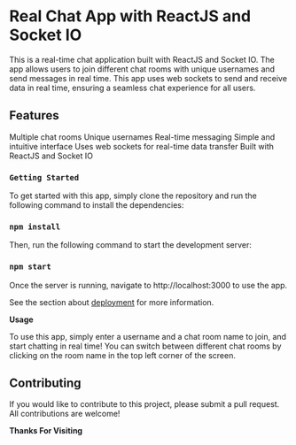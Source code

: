 # Real Chat App with ReactJS and Socket IO

This is a real-time chat application built with ReactJS and Socket IO. The app allows users to join different chat rooms with unique usernames and send messages in real time. This app uses web sockets to send and receive data in real time, ensuring a seamless chat experience for all users.

## Features
Multiple chat rooms
Unique usernames
Real-time messaging
Simple and intuitive interface
Uses web sockets for real-time data transfer
Built with ReactJS and Socket IO


### `Getting Started`

To get started with this app, simply clone the repository and run the following command to install the dependencies:

### `npm install`

Then, run the following command to start the development server:

### `npm start`

Once the server is running, navigate to http://localhost:3000 to use the app.

See the section about [deployment](https://facebook.github.io/create-react-app/docs/deployment) for more information.


**Usage**

To use this app, simply enter a username and a chat room name to join, and start chatting in real time! You can switch between different chat rooms by clicking on the room name in the top left corner of the screen.

## Contributing

If you would like to contribute to this project, please submit a pull request. All contributions are welcome!

**Thanks For Visiting**
